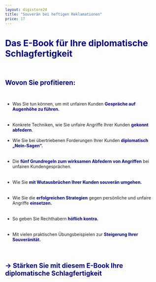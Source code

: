 ```yaml
---
layout: digistore24
title: "Souverän bei heftigen Reklamationen"
price: 17
---
```

<h1><strong><span style="color:#000080;"> Das E-Book f&#xFC;r Ihre diplomatische Schlagfertigkeit</span> </strong>&#xA0; &#xA0;</h1><br>
<h2><strong><span style="color:#000080;">Wovon Sie profitieren: &#xA0;</span></strong></h2><br>
<ul style="list-style-type:disc;"><li>Was Sie tun k&#xF6;nnen, um mit unfairen Kunden <strong><span style="color:#000080;">Gespr&#xE4;che auf Augenh&#xF6;he zu f&#xFC;hren.<br> &#xA0;&#xA0;</span></strong></li><br>
<li>Konkrete Techniken, wie Sie unfaire Angriffe Ihrer Kunden <strong><span style="color:#000080;">gekonnt abfedern</span></strong>. &#xA0;</li><br>
<li>Wie Sie bei &#xFC;bertriebenen Forderungen Ihrer Kunden <strong><span style="color:#000080;">diplomatisch &#x201E;Nein-Sagen&#x201C;.<br></span> </strong>&#xA0; &#xA0;</li><br>
<li>Die <strong><span style="color:#000080;">f&#xFC;nf Grundregeln</span> <span style="color:#000080;">zum wirksamen Abfedern von Angriffen</span></strong> bei unfairen Kundengespr&#xE4;chen. &#xA0;<br><br></li><br>
<li>Wie Sie <strong><span style="color:#000080;">mit Wutausbr&#xFC;chen Ihrer Kunden souver&#xE4;n umgehen. &#xA0;<br><br></span></strong></li><br>
<li>Wie Sie die <strong><span style="color:#000080;">erfolgreichen Strategien</span></strong> gegen pers&#xF6;nliche und unfaire Angriffe <strong><span style="color:#000080;">einsetzen. &#xA0;<br><br></span></strong></li><br>
<li>So geben Sie Rechthabern <strong><span style="color:#000080;">h&#xF6;flich kontra.</span></strong><br><br></li><br>
<li>Mit vielen praktischen &#xDC;bungsbeispielen zur <strong><span style="color:#000080;">Steigerung Ihrer Souver&#xE4;nit&#xE4;t.&#xA0; &#xA0;<br><br></span></strong></li><br>
</ul><h2><span style="color:#000080;">&#x2192;</span> <strong><span style="color:#000080;">St&#xE4;rken Sie mit diesem E-Book Ihre diplomatische Schlagfertigkeit </span></strong></h2>